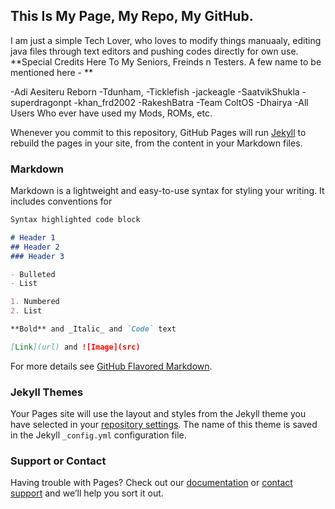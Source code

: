 ## This Is My Page, My Repo, My GitHub.

I am just a simple Tech Lover, who loves to modify things manuaaly, editing java files through text editors and pushing codes directly for own use.
**Special Credits Here To My Seniors, Freinds n Testers. A few name to be mentioned here - **

-Adi Aesiteru Reborn
-Tdunham,
-Ticklefish
-jackeagle
-SaatvikShukla
-superdragonpt
-khan_frd2002
-RakeshBatra
-Team ColtOS
-Dhairya
-All Users Who ever have used my Mods, ROMs, etc.

Whenever you commit to this repository, GitHub Pages will run [Jekyll](https://jekyllrb.com/) to rebuild the pages in your site, from the content in your Markdown files.

### Markdown

Markdown is a lightweight and easy-to-use syntax for styling your writing. It includes conventions for

```markdown
Syntax highlighted code block

# Header 1
## Header 2
### Header 3

- Bulleted
- List

1. Numbered
2. List

**Bold** and _Italic_ and `Code` text

[Link](url) and ![Image](src)
```

For more details see [GitHub Flavored Markdown](https://guides.github.com/features/mastering-markdown/).

### Jekyll Themes

Your Pages site will use the layout and styles from the Jekyll theme you have selected in your [repository settings](https://github.com/SuperDroidBond/my_io/settings). The name of this theme is saved in the Jekyll `_config.yml` configuration file.

### Support or Contact

Having trouble with Pages? Check out our [documentation](https://help.github.com/categories/github-pages-basics/) or [contact support](https://github.com/contact) and we’ll help you sort it out.
